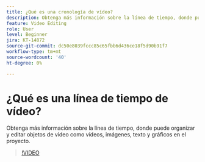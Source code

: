 ```yaml
---
title: ¿Qué es una cronología de vídeo?
description: Obtenga más información sobre la línea de tiempo, donde puede organizar y editar objetos de vídeo
feature: Video Editing
role: User
level: Beginner
jira: KT-14872
source-git-commit: dc50e8039fccc85c65fbb6d436ce18f5d90b91f7
workflow-type: tm+mt
source-wordcount: '40'
ht-degree: 0%

---
```


# ¿Qué es una línea de tiempo de vídeo?

Obtenga más información sobre la línea de tiempo, donde puede organizar y editar objetos de vídeo como vídeos, imágenes, texto y gráficos en el proyecto.

>[!VIDEO](https://video.tv.adobe.com/v/3427090?quality=12&learn=on&hidetitle=true)
